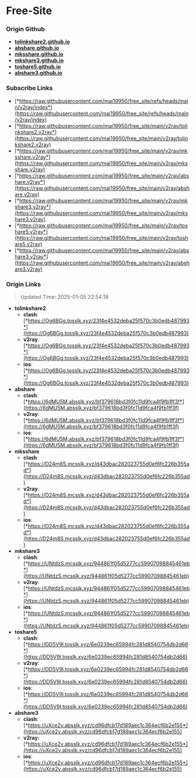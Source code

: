 # Free-Site

### Origin Github

- [**tolinkshare2.github.io**](https://github.com/tolinkshare2/tolinkshare2.github.io)
- [**abshare.github.io**](https://github.com/abshare/abshare.github.io)
- [**mksshare.github.io**](https://github.com/mksshare/mksshare.github.io)
- [**mkshare3.github.io**](https://github.com/mkshare3/mkshare3.github.io)
- [**toshare5.github.io**](https://github.com/toshare5/toshare5.github.io)
- [**abshare3.github.io**](https://github.com/abshare3/abshare3.github.io)

### Subscribe Links

- [*https://raw.githubusercontent.com/mai19950/free_site/refs/heads/main/v2ray/index*](https://raw.githubusercontent.com/mai19950/free_site/refs/heads/main/v2ray/index)
- [*https://raw.githubusercontent.com/mai19950/free_site/main/v2ray/tolinkshare2.v2ray*](https://raw.githubusercontent.com/mai19950/free_site/main/v2ray/tolinkshare2.v2ray)
- [*https://raw.githubusercontent.com/mai19950/free_site/main/v2ray/mksshare.v2ray*](https://raw.githubusercontent.com/mai19950/free_site/main/v2ray/mksshare.v2ray)
- [*https://raw.githubusercontent.com/mai19950/free_site/main/v2ray/abshare.v2ray*](https://raw.githubusercontent.com/mai19950/free_site/main/v2ray/abshare.v2ray)
- [*https://raw.githubusercontent.com/mai19950/free_site/main/v2ray/mkshare3.v2ray*](https://raw.githubusercontent.com/mai19950/free_site/main/v2ray/mkshare3.v2ray)
- [*https://raw.githubusercontent.com/mai19950/free_site/main/v2ray/toshare5.v2ray*](https://raw.githubusercontent.com/mai19950/free_site/main/v2ray/toshare5.v2ray)
- [*https://raw.githubusercontent.com/mai19950/free_site/main/v2ray/abshare3.v2ray*](https://raw.githubusercontent.com/mai19950/free_site/main/v2ray/abshare3.v2ray)

### Origin Links

> Updated Time: 2025-01-05 22:54:18

- **tolinkshare2**
  - **clash**: [*https://Og6BGg.tosslk.xyz/23f4e4532deba25f570c3b0edb487993*](https://Og6BGg.tosslk.xyz/23f4e4532deba25f570c3b0edb487993)
  - **v2ray**: [*https://Og6BGg.tosslk.xyz/23f4e4532deba25f570c3b0edb487993*](https://Og6BGg.tosslk.xyz/23f4e4532deba25f570c3b0edb487993)
  - **ios**: [*https://Og6BGg.tosslk.xyz/23f4e4532deba25f570c3b0edb487993*](https://Og6BGg.tosslk.xyz/23f4e4532deba25f570c3b0edb487993)
- **abshare**
  - **clash**: [*https://6dMU5M.absslk.xyz/bf379618bd3f0fc11d9fca4f9fb1ff3f*](https://6dMU5M.absslk.xyz/bf379618bd3f0fc11d9fca4f9fb1ff3f)
  - **v2ray**: [*https://6dMU5M.absslk.xyz/bf379618bd3f0fc11d9fca4f9fb1ff3f*](https://6dMU5M.absslk.xyz/bf379618bd3f0fc11d9fca4f9fb1ff3f)
  - **ios**: [*https://6dMU5M.absslk.xyz/bf379618bd3f0fc11d9fca4f9fb1ff3f*](https://6dMU5M.absslk.xyz/bf379618bd3f0fc11d9fca4f9fb1ff3f)
- **mksshare**
  - **clash**: [*https://D24m8S.mcsslk.xyz/d43dbac282023755d0ef6fc226b355ad*](https://D24m8S.mcsslk.xyz/d43dbac282023755d0ef6fc226b355ad)
  - **v2ray**: [*https://D24m8S.mcsslk.xyz/d43dbac282023755d0ef6fc226b355ad*](https://D24m8S.mcsslk.xyz/d43dbac282023755d0ef6fc226b355ad)
  - **ios**: [*https://D24m8S.mcsslk.xyz/d43dbac282023755d0ef6fc226b355ad*](https://D24m8S.mcsslk.xyz/d43dbac282023755d0ef6fc226b355ad)
- **mkshare3**
  - **clash**: [*https://UNtdzS.mcsslk.xyz/944861f05d5277cc59907098845461eb*](https://UNtdzS.mcsslk.xyz/944861f05d5277cc59907098845461eb)
  - **v2ray**: [*https://UNtdzS.mcsslk.xyz/944861f05d5277cc59907098845461eb*](https://UNtdzS.mcsslk.xyz/944861f05d5277cc59907098845461eb)
  - **ios**: [*https://UNtdzS.mcsslk.xyz/944861f05d5277cc59907098845461eb*](https://UNtdzS.mcsslk.xyz/944861f05d5277cc59907098845461eb)
- **toshare5**
  - **clash**: [*https://DD5V9l.tosslk.xyz/6e0239ec65994fc281d8540754db2d66*](https://DD5V9l.tosslk.xyz/6e0239ec65994fc281d8540754db2d66)
  - **v2ray**: [*https://DD5V9l.tosslk.xyz/6e0239ec65994fc281d8540754db2d66*](https://DD5V9l.tosslk.xyz/6e0239ec65994fc281d8540754db2d66)
  - **ios**: [*https://DD5V9l.tosslk.xyz/6e0239ec65994fc281d8540754db2d66*](https://DD5V9l.tosslk.xyz/6e0239ec65994fc281d8540754db2d66)
- **abshare3**
  - **clash**: [*https://uXce2v.absslk.xyz/cd96dfcb17d189aec1c364ecf6b2e155*](https://uXce2v.absslk.xyz/cd96dfcb17d189aec1c364ecf6b2e155)
  - **v2ray**: [*https://uXce2v.absslk.xyz/cd96dfcb17d189aec1c364ecf6b2e155*](https://uXce2v.absslk.xyz/cd96dfcb17d189aec1c364ecf6b2e155)
  - **ios**: [*https://uXce2v.absslk.xyz/cd96dfcb17d189aec1c364ecf6b2e155*](https://uXce2v.absslk.xyz/cd96dfcb17d189aec1c364ecf6b2e155)
